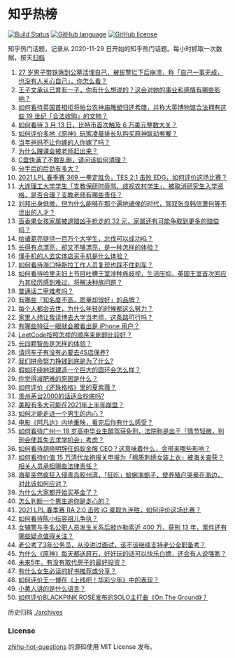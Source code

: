# 知乎热榜
[![Build Status](https://github.com/ToWeLong/zhihu-hot-questions/workflows/CI/badge.svg)](https://github.com/ToWeLong/zhihu-hot-questions/actions)
[![GitHub language](https://img.shields.io/badge/language-golang-orange.svg)](https://golang.org/)
[![GitHub license](https://img.shields.io/github/license/ToWeLong/zhihu-hot-questions)](https://github.com/ToWeLong/zhihu-hot-questions/blob/main/LICENSE)

知乎热门话题，记录从 2020-11-29 日开始的知乎热门话题。每小时抓取一次数据，按天[归档](./archives)

<!-- BEGIN -->

1. [27 岁男子带铁锹到公墓活埋自己，被民警拦下后崩溃，称「自己一事无成，也没有人关心自己」，你怎么看？](https://www.zhihu.com/question/448895485)
1. [王子文承认已育有一子，你有什么想说的？这会对她的事业和感情有哪些影响？](https://www.zhihu.com/question/449204610)
1. [如何看待英国首相拒将帕台农神庙雕塑归还希腊，并称大英博物馆合法拥有这些 19 世纪「合法收购」的文物？](https://www.zhihu.com/question/449101017)
1. [如何看待 3 月 13 日，比特币首次触及 6 万美元整数大关？](https://www.zhihu.com/question/449150635)
1. [如何评价多地《原神》玩家凌晨排长队购买原神联动套餐？](https://www.zhihu.com/question/449049692)
1. [当年爸妈不让你嫁的人你嫁了吗？](https://www.zhihu.com/question/443594106)
1. [为什么蹭课会被老师赶出来？](https://www.zhihu.com/question/355822061)
1. [C盘快满了不敢乱删，请问该如何清理？](https://www.zhihu.com/question/379384714)
1. [分手后的后劲有多大？](https://www.zhihu.com/question/440316118)
1. [2021 LPL 春季赛 369 一拳定胜负，TES 2:1 击败 EDG，如何评价这场比赛？](https://www.zhihu.com/question/449151395)
1. [大连理工大学学生「支教保研时辱骂、歧视农村学生」，被取消研究生入学资格，是否合理？支教老师有哪些责任？](https://www.zhihu.com/question/449089292)
1. [刘邦出身低微，但为什么能够在那个遍地诸侯的时代，驾驭张良韩信萧何等不世出的人才？](https://www.zhihu.com/question/326411244)
1. [百香果女孩家属被退赔凶手抢走的 32 元，家属还有可能争取到更多的赔偿吗？](https://www.zhihu.com/question/449138131)
1. [给诸葛亮提供一百万个大学生，北伐可以成功吗？](https://www.zhihu.com/question/443277138)
1. [长得有点漂亮，却又不够漂亮，是一种怎样的体验？](https://www.zhihu.com/question/64018902)
1. [懂手机的人去实体店买手机是什么体验？](https://www.zhihu.com/question/442650451)
1. [如何看待海口特斯拉工作人员复现也踩不住刹车？](https://www.zhihu.com/question/449227121)
1. [如何看待哈里夫妇上节目吐槽王室涉种族歧视，生活压抑，英国王室首次回应为其经历感到难过，将解决种族问题？](https://www.zhihu.com/question/448584950)
1. [普通话二甲难考吗？](https://www.zhihu.com/question/296008893)
1. [有哪些「知名度不高，质量却很好」的品牌？](https://www.zhihu.com/question/35886615)
1. [每个人都会去世，为什么年轻的时候都这么努力？](https://www.zhihu.com/question/447050330)
1. [家里人想让我读博去大学当老师，这条路可行吗？](https://www.zhihu.com/question/448393868)
1. [有哪些特征一眼就会被看出是 iPhone 用户？](https://www.zhihu.com/question/357678200)
1. [LeetCode按照怎样的顺序来刷题比较好？](https://www.zhihu.com/question/36738189)
1. [长四颗智齿是怎样的体验？](https://www.zhihu.com/question/342153420)
1. [请问车子有没有必要去4S店保养?](https://www.zhihu.com/question/430070457)
1. [我们拼命努力挣钱到底是为了什么?](https://www.zhihu.com/question/448291367)
1. [假如环绕地球建造一个巨大的圆环会怎么样？](https://www.zhihu.com/question/268311659)
1. [你觉得减肥难的原因是什么？](https://www.zhihu.com/question/444589508)
1. [如何评价《还珠格格》里的夏紫薇？](https://www.zhihu.com/question/288060468)
1. [贵州茅台2000的话适合抄底吗?](https://www.zhihu.com/question/445691261)
1. [美股有多大可能在2021年上半年崩盘？](https://www.zhihu.com/question/447024407)
1. [如何才能走进一个男生的内心？](https://www.zhihu.com/question/268525772)
1. [电影《阿凡达》内地重映，看完后你有什么感受？](https://www.zhihu.com/question/448750149)
1. [如何看待广州一 18 岁高中毕业生醉驾获免刑，法院称是出于「情节轻微，判刑会使其失去求学机会」考虑？](https://www.zhihu.com/question/448905232)
1. [如何看待胡晓明辞任蚂蚁金服 CEO？这意味着什么，会带来哪些影响？](https://www.zhihu.com/question/448999558)
1. [如何看待价值 15 万清代龙袍报关申报为「棉质刺绣女装上衣」被海关查获？相关人员承担哪些法律责任？](https://www.zhihu.com/question/448701359)
1. [海星突然疯狂入侵青岛胶州湾，「狂吃」蛤蜊海蛎子，使养殖户哭晕在海边，对此该如何应对？](https://www.zhihu.com/question/448899043)
1. [为什么大家都开始买基金了？](https://www.zhihu.com/question/440302773)
1. [怎么判断一个男生追你是走心的？](https://www.zhihu.com/question/307685355)
1. [2021 LPL 春季赛 RA 2:0 击败 iG 豪取九连胜，如何评价这场比赛？](https://www.zhihu.com/question/449133536)
1. [如何看待陈小纭容祖儿争执？](https://www.zhihu.com/question/448965863)
1. [女辅警与多名公职人员发生关系后敲诈勒索近 400 万，获刑 13 年，案件还有哪些疑点值得关注？](https://www.zhihu.com/question/448965331)
1. [老公考了3年公务员，从没进过面试，该不该继续支持老公全职备考？](https://www.zhihu.com/question/417796263)
1. [为什么《原神》每天都送原石，好好玩的话可以快乐白嫖，还会有人说强氪？](https://www.zhihu.com/question/442373014)
1. [未来5年，有没有取代房子的最好投资？](https://www.zhihu.com/question/441692710)
1. [有什么女生必读的好书推荐或分享？](https://www.zhihu.com/question/445997801)
1. [如何评价王一博在《上线吧！华彩少年》中的表现？](https://www.zhihu.com/question/449005134)
1. [小黄人讲的是什么语言？](https://www.zhihu.com/question/30830614)
1. [如何评价BLACKPINK ROSÉ发布的SOLO主打曲《On The Ground》？](https://www.zhihu.com/question/448925963)

<!-- END -->

历史归档 [./archives](./archives)


### License
[zhihu-hot-questions](https://github.com/towelong/zhihu-hot-questions) 的源码使用 MIT License 发布。